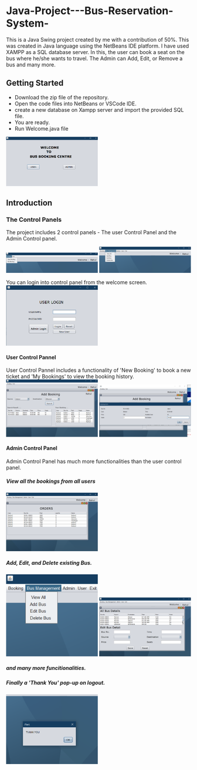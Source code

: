 # Java-Project---Bus-Reservation-System-

This is a Java Swing project created by me with a contribution of 50%. This was created in Java language using the NetBeans IDE platform. I have used XAMPP as a SQL database server.
In this, the user can book a seat on the bus where he/she wants to travel. The Admin can Add, Edit, or Remove a bus and many more.

## Getting Started

- Download the zip file of the repository.
- Open the code files into NetBeans or VSCode IDE.
- create a new database on Xampp server and import the provided SQL file.
- You are ready.
- Run Welcome.java file

<img src="/readme_images/1.png" width="250">

## Introduction

### The Control Panels

The project includes 2 control panels - The user Control Panel and the Admin Control panel.

<img src="/readme_images/3.png" width="250">
<img src="/readme_images/4.png" width="250">

You can login into control panel from the welcome screen.
<img src="/readme_images/2.png" width="250">

#### User Control Pannel

User Control Pannel includes a functionality of 'New Booking' to book a new ticket and 'My Bookings' to view the booking history.
<img src="/readme_images/5.png" width="250">
<img src="/readme_images/6.png" width="250">

#### Admin Control Panel

Admin Control Panel has much more functionalities than the user control panel.

##### View all the bookings from all users
<img src="/readme_images/8.png" width="250">

##### Add, Edit, and Delete existing Bus.
<img src="/readme_images/11.png" width="250">
<img src="/readme_images/9.png" width="250">

##### and many more funcitionalities.

##### Finally a 'Thank You' pop-up on logout.
<img src="/readme_images/10.png" width="250">

